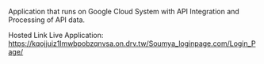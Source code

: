 Application that runs on Google Cloud System with API Integration and Processing of API data.

Hosted Link Live Application: https://kqojjuiz1lmwbpobzqnvsa.on.drv.tw/Soumya_loginpage.com/Login_Page/
